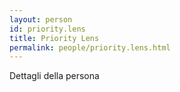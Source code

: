 ```yaml
---
layout: person
id: priority.lens
title: Priority Lens
permalink: people/priority.lens.html
---
```


Dettagli della persona